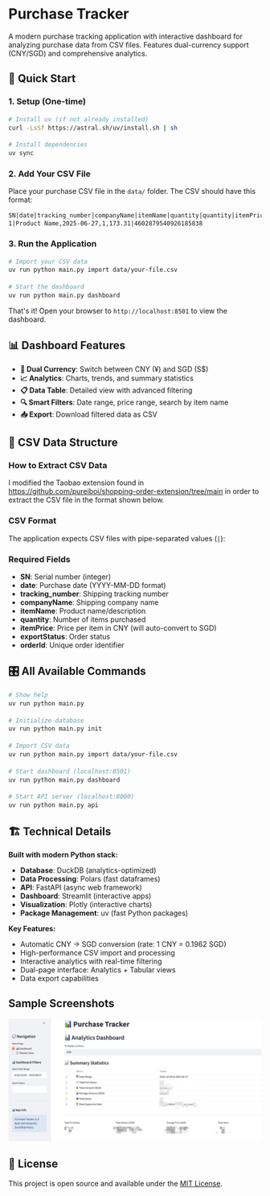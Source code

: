 # Purchase Tracker

A modern purchase tracking application with interactive dashboard for analyzing purchase data from CSV files. Features dual-currency support (CNY/SGD) and comprehensive analytics.

## 🚀 Quick Start

### 1. Setup (One-time)

```bash
# Install uv (if not already installed)
curl -LsSf https://astral.sh/uv/install.sh | sh

# Install dependencies
uv sync
```

### 2. Add Your CSV File

Place your purchase CSV file in the `data/` folder. The CSV should have this format:

```csv
SN|date|tracking_number|companyName|itemName|quantity|quantity|itemPrice|exportStatus|orderId
1|Product Name,2025-06-27,1,173.31|4602879540926185838
```

### 3. Run the Application

```bash
# Import your CSV data
uv run python main.py import data/your-file.csv

# Start the dashboard
uv run python main.py dashboard
```

That's it! Open your browser to `http://localhost:8501` to view the dashboard.

## 📊 Dashboard Features

- **💱 Dual Currency**: Switch between CNY (¥) and SGD (S$) 
- **📈 Analytics**: Charts, trends, and summary statistics
- **📋 Data Table**: Detailed view with advanced filtering
- **🔍 Smart Filters**: Date range, price range, search by item name
- **📥 Export**: Download filtered data as CSV

## 📁 CSV Data Structure

### How to Extract CSV Data

I modified the Taobao extension found in https://github.com/pureiboi/shopping-order-extension/tree/main in order to extract the CSV file in the format shown below.

### CSV Format

The application expects CSV files with pipe-separated values (`|`):

### Required Fields

- **SN**: Serial number (integer)
- **date**: Purchase date (YYYY-MM-DD format)
- **tracking_number**: Shipping tracking number
- **companyName**: Shipping company name
- **itemName**: Product name/description
- **quantity**: Number of items purchased
- **itemPrice**: Price per item in CNY (will auto-convert to SGD)
- **exportStatus**: Order status
- **orderId**: Unique order identifier

## 🎛️ All Available Commands

```bash
# Show help
uv run python main.py

# Initialize database
uv run python main.py init

# Import CSV data
uv run python main.py import data/your-file.csv

# Start dashboard (localhost:8501)
uv run python main.py dashboard

# Start API server (localhost:8000)
uv run python main.py api
```

## 🏗️ Technical Details

**Built with modern Python stack:**
- **Database**: DuckDB (analytics-optimized)
- **Data Processing**: Polars (fast dataframes)
- **API**: FastAPI (async web framework)
- **Dashboard**: Streamlit (interactive apps)
- **Visualization**: Plotly (interactive charts)
- **Package Management**: uv (fast Python packages)

**Key Features:**
- Automatic CNY → SGD conversion (rate: 1 CNY = 0.1962 SGD)
- High-performance CSV import and processing
- Interactive analytics with real-time filtering
- Dual-page interface: Analytics + Tabular views
- Data export capabilities


## Sample Screenshots

![alt text](dashboard-sample.png)


## 📄 License

This project is open source and available under the [MIT License](LICENSE).